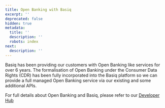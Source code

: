 ```yaml
---
title: Open Banking with Basiq
excerpt: ''
deprecated: false
hidden: true
metadata:
  title: ''
  description: ''
  robots: index
next:
  description: ''
---
```

Basiq has been providing our customers with Open Banking like services for over 6 years. The formalisation of Open Banking under the Consumer Data Rights (CDR) has been fully incorporated into the Basiq platform so we can provide a full managed Open Banking service via our existing and some additional APIs.

 For full details about Open Banking and Basiq, please refer to our [Developer Hub](https://api.basiq.io/docs)
